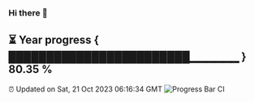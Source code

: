 ### Hi there 👋
⏳ Year progress { ████████████████████████▁▁▁▁▁▁ } 80.35 %
---
⏰ Updated on Sat, 21 Oct 2023 06:16:34 GMT
![Progress Bar CI](https://github.com/liununu/liununu/workflows/Progress%20Bar%20CI/badge.svg)
